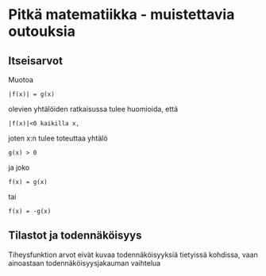 # Pitkä matematiikka - muistettavia outouksia

## Itseisarvot
Muotoa

```
|f(x)| = g(x)
```

olevien yhtälöiden ratkaisussa tulee huomioida, että

```
|f(x)|<0 kaikilla x,
```

joten x:n tulee toteuttaa yhtälö

```
g(x) > 0
```

ja joko

```
f(x) = g(x)
```

tai

```
f(x) = -g(x)
```

## Tilastot ja todennäköisyys
Tiheysfunktion arvot eivät kuvaa todennäköisyyksiä tietyissä kohdissa, vaan ainoastaan todennäköisyysjakauman vaihtelua

